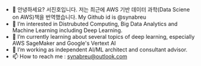 - 👋 안녕하세요? 서진호입니다. 저는 최근에 AWS 기반 데이터 과학(Data Sciene on AWS)책을 번역했습니다. My Github id is @synabreu
- 👀 I’m interested in Distrubuted Computing, Big Data Analytics and Machine Learning including Deep Learning.
- 🌱 I’m currently learning about several topics of deep learning, especially AWS SageMaker and Google's Vertext AI 
- 💞️ I’m working as independent AI/ML architect and consultant advisor.
- 📫 How to reach me : synabreu@outlook.com

<!---
synabreu/synabreu is a ✨ special ✨ repository because its `README.md` (this file) appears on your GitHub profile.
You can click the Preview link to take a look at your changes.
--->
